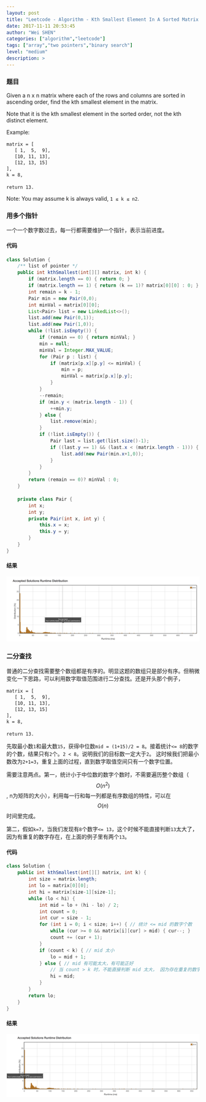 ```yaml
---
layout: post
title: "Leetcode - Algorithm - Kth Smallest Element In A Sorted Matrix "
date: 2017-11-11 20:53:45
author: "Wei SHEN"
categories: ["algorithm","leetcode"]
tags: ["array","two pointers","binary search"]
level: "medium"
description: >
---
```


### 题目
Given a n x n matrix where each of the rows and columns are sorted in ascending order, find the kth smallest element in the matrix.

Note that it is the kth smallest element in the sorted order, not the kth distinct element.

Example:
```
matrix = [
   [ 1,  5,  9],
   [10, 11, 13],
   [12, 13, 15]
],
k = 8,

return 13.
```

Note:
You may assume k is always valid, `1 ≤ k ≤ n2`.

### 用多个指针
一个一个数字数过去，每一行都需要维护一个指针，表示当前进度。

#### 代码
```java
class Solution {
    /** list of pointer */
    public int kthSmallest(int[][] matrix, int k) {
        if (matrix.length == 0) { return 0; }
        if (matrix.length == 1) { return (k == 1)? matrix[0][0] : 0; }
        int remain = k - 1;
        Pair min = new Pair(0,0);
        int minVal = matrix[0][0];
        List<Pair> list = new LinkedList<>();
        list.add(new Pair(0,1));
        list.add(new Pair(1,0));
        while (!list.isEmpty()) {
            if (remain == 0) { return minVal; }
            min = null;
            minVal = Integer.MAX_VALUE;
            for (Pair p : list) {
                if (matrix[p.x][p.y] <= minVal) {
                    min = p;
                    minVal = matrix[p.x][p.y];
                }
            }
            --remain;
            if (min.y < (matrix.length - 1)) {
                ++min.y;
            } else {
                list.remove(min);
            }
            if (!list.isEmpty()) {
                Pair last = list.get(list.size()-1);
                if ((last.y == 1) && (last.x < (matrix.length - 1))) {
                    list.add(new Pair(min.x+1,0));
                }
            }
        }
        return (remain == 0)? minVal : 0;
    }

    private class Pair {
        int x;
        int y;
        private Pair(int x, int y) {
            this.x = x;
            this.y = y;
        }
    }
}
```

#### 结果
![kth-smallest-element-in-a-sorted-matrix-1](/images/leetcode/kth-smallest-element-in-a-sorted-matrix-1.png)


### 二分查找
普通的二分查找需要整个数组都是有序的。明显这题的数组只是部分有序。但稍微变化一下思路，可以利用数字取值范围进行二分查找。还是开头那个例子，
```
matrix = [
   [ 1,  5,  9],
   [10, 11, 13],
   [12, 13, 15]
],
k = 8,

return 13.
```

先取最小数`1`和最大数`15`，获得中位数`mid = (1+15)/2 = 8`。接着统计`<= 8`的数字的个数，结果只有`2`个。`2 < 8`。说明我们的目标数一定大于`2`。 这时候我们把最小数改为`2+1=3`，重复上面的过程，直到数字取值空间只有一个数字位置。

需要注意两点。第一，统计小于中位数的数字个数时，不需要遍历整个数组（$$O(n^2)$$, n为矩阵的大小），利用每一行和每一列都是有序数组的特性，可以在$$O(n)$$时间里完成。

第二，假如`k=7`，当我们发现有`8`个数字`<= 13`，这个时候不能直接判断`13`太大了，因为有重复的数字存在，在上面的例子里有两个`13`。

#### 代码
```java
class Solution {
    public int kthSmallest(int[][] matrix, int k) {
        int size = matrix.length;
        int lo = matrix[0][0];
        int hi = matrix[size-1][size-1];
        while (lo < hi) {
            int mid = lo + (hi - lo) / 2;
            int count = 0;
            int cur = size - 1;
            for (int i = 0; i < size; i++) { // 统计 <= mid 的数字个数
                while (cur >= 0 && matrix[i][cur] > mid) { cur--; }
                count += (cur + 1);
            }
            if (count < k) { // mid 太小
                lo = mid + 1;
            } else { // mid 有可能太大，有可能正好
                // 当 count > k 时，不能直接判断 mid 太大， 因为存在重复的数字
                hi = mid;
            }
        }
        return lo;
    }
}
```

#### 结果
![kth-smallest-element-in-a-sorted-matrix-2](/images/leetcode/kth-smallest-element-in-a-sorted-matrix-2.png)
